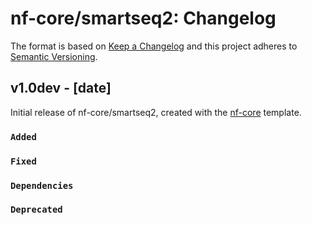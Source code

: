 # nf-core/smartseq2: Changelog

The format is based on [Keep a Changelog](https://keepachangelog.com/en/1.0.0/)
and this project adheres to [Semantic Versioning](https://semver.org/spec/v2.0.0.html).

## v1.0dev - [date]

Initial release of nf-core/smartseq2, created with the [nf-core](https://nf-co.re/) template.

### `Added`

### `Fixed`

### `Dependencies`

### `Deprecated`
